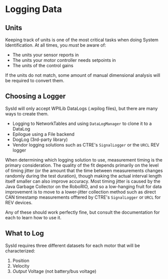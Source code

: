 # Logging Data

## Units

Keeping track of units is one of the most critical tasks when doing System Identification. At all times, you *must* be aware of:

- The units your sensor reports in
- The units your motor controller needs setpoints in
- The units of the control gains

If the units do not match, some amount of manual dimensional analysis will be required to convert them.

## Choosing a Logger

SysId will only accept WPILib DataLogs (.wpilog files), but there are many ways to create them.

* Logging to NetworkTables and using `DataLogManager` to clone it to a DataLog
* Epilogue using a File backend
* DogLog (3rd-party library)
* Vendor logging solutions such as CTRE's `SignalLogger` or the `URCL` REV logger

When determining which logging solution to use, measurement timing is the primary consideration. The quality of the fit depends primarily on the level of timing jitter (or the amount that the time between measurements changes randomly during the test duration), though making the actual interval length itself smaller can also improve accuracy. Most timing jitter is caused by the Java Garbage Collector on the RoboRIO, and so a low-hanging fruit for data improvement is to move to a lower-jitter collection method such as direct CAN timestamp measurements offtered by CTRE's `SignalLogger` or `URCL` for REV devices.

Any of these should work perfectly fine, but consult the documentation for each to learn how to use it.

## What to Log

SysId requires three different datasets for each motor that will be characterized:

1. Position
2. Velocity
3. *Output* Voltage (not battery/bus voltage)
